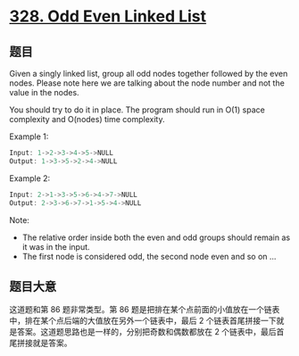 # [328. Odd Even Linked List](https://leetcode.com/problems/odd-even-linked-list/)

## 题目

Given a singly linked list, group all odd nodes together followed by the even nodes. Please note here we are talking about the node number and not the value in the nodes.

You should try to do it in place. The program should run in O(1) space complexity and O(nodes) time complexity.

Example 1:

```c
Input: 1->2->3->4->5->NULL
Output: 1->3->5->2->4->NULL
```

Example 2:

```c
Input: 2->1->3->5->6->4->7->NULL
Output: 2->3->6->7->1->5->4->NULL
```

Note:

- The relative order inside both the even and odd groups should remain as it was in the input.
- The first node is considered odd, the second node even and so on ...

## 题目大意

这道题和第 86 题非常类型。第 86 题是把排在某个点前面的小值放在一个链表中，排在某个点后端的大值放在另外一个链表中，最后 2 个链表首尾拼接一下就是答案。这道题思路也是一样的，分别把奇数和偶数都放在 2 个链表中，最后首尾拼接就是答案。